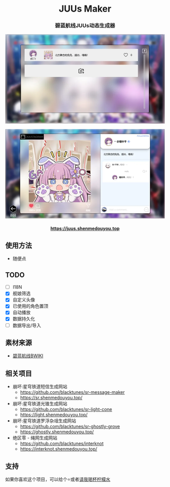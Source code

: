 <h1 align="center">JUUs Maker</h1>
<h3 align="center">碧蓝航线JUUs动态生成器</h3>

![JUUs选择](public/juus_1.webp)

![JUUs](public/juus_2.webp)

<h4 align="center">
  <a href="https://juus.shenmedouyou.top">https://juus.shenmedouyou.top</a>
</h4>

## 使用方法

- 随便点

## TODO

- [ ] I18N
- [x] 舰娘筛选
- [x] 自定义头像
- [x] 已使用的角色置顶
- [x] 自动播放
- [x] 数据持久化
- [ ] 数据导出/导入

## 素材来源

- [碧蓝航线BWIKI](https://wiki.biligame.com/blhx/%E9%A6%96%E9%A1%B5)

## 相关项目
- 崩坏:星穹铁道短信生成网站
  - https://github.com/blacktunes/sr-message-maker
  - https://sr.shenmedouyou.top/
- 崩坏:星穹铁道光锥生成网站
  - https://github.com/blacktunes/sr-light-cone
  - https://light.shenmedouyou.top/
- 崩坏:星穹铁道罗浮杂俎生成网站
  - https://github.com/blacktunes/sr-ghostly-grove
  - https://ghostly.shenmedouyou.top/
- 绝区零 - 绳网生成网站
  - https://github.com/blacktunes/interknot
  - https://interknot.shenmedouyou.top/

## 支持
如果你喜欢这个项目，可以给个⭐️或者[请我喝杯柠檬水](https://afdian.net/a/blacktune)
